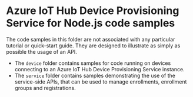 # Azure IoT Hub Device Provisioning Service for Node.js code samples

The code samples in this folder are not associated with any particular tutorial or quick-start guide. They are designed to illustrate as simply as possible the usage of an API.

- The `device` folder contains samples for code running on devices connecting to an Azure IoT Hub Device Provisioning Service instance.
- The `service` folder contains samples demonstrating the use of the service-side APIs, that can be used to manage enrollments, enrollment groups and registrations.
